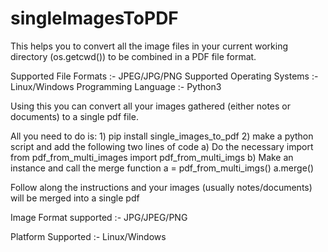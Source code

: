 # singleImagesToPDF

This helps you to convert all the image files in your current working directory (os.getcwd()) to be combined in a PDF file format.

Supported File Formats :- JPEG/JPG/PNG
Supported Operating Systems :- Linux/Windows
Programming Language :- Python3

Using this you can convert all your images gathered (either notes or documents) to a single pdf file. 

All you need to do is:
    1) pip install single_images_to_pdf
    2) make a python script and add the following two lines of code
        a) Do the necessary import
            from pdf_from_multi_images import pdf_from_multi_imgs
        b) Make an instance and call the merge function
            a = pdf_from_multi_imgs()
            a.merge()

Follow along the instructions and your images (usually notes/documents) will be merged into a single pdf

Image Format supported :- JPG/JPEG/PNG

Platform Supported :- Linux/Windows
